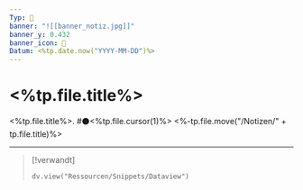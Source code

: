 ```yaml
---
Typ: 📝️
banner: "![[banner_notiz.jpg]]"
banner_y: 0.432
banner_icon: 📝
Datum: <%tp.date.now("YYYY-MM-DD")%>
---
```


# <%tp.file.title%>

<%tp.file.title%>. #⚫<%tp.file.cursor(1)%>
<%-tp.file.move("/Notizen/" + tp.file.title)%>

---

> [!verwandt]
> ```dataviewjs
> dv.view("Ressourcen/Snippets/Dataview")
> ```